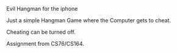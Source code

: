 Evil Hangman for the iphone

Just a simple Hangman Game where the Computer gets to cheat.

Cheating can be turned off.

Assignment from CS76/CS164.